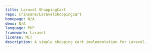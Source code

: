 ```yaml
---
title: Laravel ShoppingCart
repo: Crinsane/LaravelShoppingcart
homepage: N/A
demo: N/A
language: PHP
framework: Laravel
license: MIT
description: A simple shopping cart implementation for Laravel.
---
```

